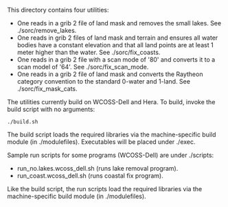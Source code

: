 This directory contains four utilities:

- One reads in a grib 2 file of land mask and removes the small lakes.
See ./sorc/remove_lakes.
- One reads in grib 2 files of land mask and terrain and ensures
all water bodies have a constant elevation and that all land points
are at least 1 meter higher than the water. See ./sorc/fix_coasts.
- One reads in a grib 2 file with a scan mode of '80' and converts
it to a scan model of '64'. See ./sorc/fix_scan_mode.
- One reads in a grib 2 file of land mask and converts the Raytheon
category convention to the standard 0-water and 1-land. See ./sorc/fix_mask_cats.


The utilities currently build on WCOSS-Dell and Hera. To build, invoke
the build script with no arguments:
```
./build.sh
```

The build script loads the required libraries via the machine-specific
build module (in ./modulefiles). Executables will be placed under ./exec.

Sample run scripts for some programs (WCOSS-Dell) are under ./scripts:
- run_no.lakes.wcoss_dell.sh (runs lake removal program).
- run_coast.wcoss_dell.sh (runs coastal fix program).

Like the build script, the run scripts load the required libraries via 
the machine-specific build module (in ./modulefiles).
